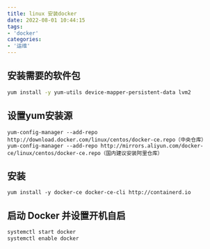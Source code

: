 ```yaml
---
title: linux 安装docker
date: 2022-08-01 10:44:15
tags:
- 'docker'
categories:
- '运维'
---
```

<!-- more -->

## 安装需要的软件包
```sh
yum install -y yum-utils device-mapper-persistent-data lvm2
```
## 设置yum安装源
```shell
yum-config-manager --add-repo http://download.docker.com/linux/centos/docker-ce.repo（中央仓库）
yum-config-manager --add-repo http://mirrors.aliyun.com/docker-ce/linux/centos/docker-ce.repo（国内建议安装阿里仓库）

```
## 安装
```shell
yum install -y docker-ce docker-ce-cli http://containerd.io
```
## 启动 Docker 并设置开机自启
```sh
systemctl start docker
systemctl enable docker
```